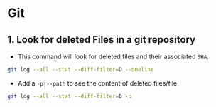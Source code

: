 # Git

## 1. Look for deleted Files in a git repository

-   This command will look for deleted files and their associated `SHA`.

```bash
git log --all --stat --diff-filter=D --oneline
```

-   Add a `-p|--path` to see the content of deleted files/file

```bash
git log --all --stat --diff-filter=D -p
```
